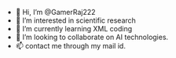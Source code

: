 - 👋 Hi, I’m @GamerRaj222
- 👀 I’m interested in scientific research
- 🌱 I’m currently learning XML coding
- 💞️ I’m looking to collaborate on AI technologies.
- 📫 contact me through my mail id.

<!---
GamerRaj222/GamerRaj222 is a ✨ special ✨ repository because its `README.md` (this file) appears on your GitHub profile.
You can click the Preview link to take a look at your changes.
--->
